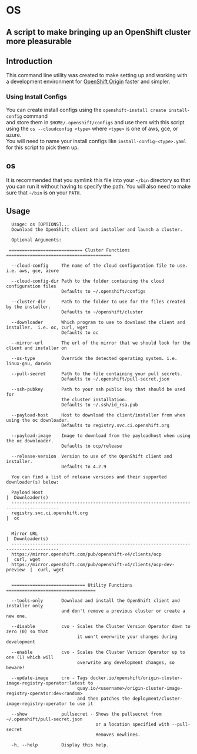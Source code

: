 # OS

## A script to make bringing up an OpenShift cluster more pleasurable

## Introduction

This command line utility was created to make setting up and working
with a development environment for [OpenShift Origin](https://openshift.org) faster and simpler.

### Using Install Configs
You can create install configs using the `openshift-install create install-config` command  
and store them in `$HOME/.openshift/configs` and use them with this script using the `os --cloudconfig <type>` where `<type>` is one of aws, gce, or azure.  
You will need to name your install configs like `install-config-<type>.yaml` for this script to pick them up.

## os
It is recommended that you symlink this file into your `~/bin` directory
so that you can run it without having to specify the path.  You will also
need to make sure that `~/bin` is on your `PATH`.



## Usage
```
  Usage: os [OPTIONS]...
  Download the OpenShift client and installer and launch a cluster.

  Optional Arguments:

 ============================ Cluster Functions ========================================

  --cloud-config     The name of the cloud configuration file to use. i.e. aws, gce, azure

  --cloud-config-dir Path to the folder containing the cloud configuration files
                     Defaults to ~/.openshift/configs

  --cluster-dir      Path to the folder to use for the files created by the installer.
                     Defaults to ~/openshift/cluster

  --downloader       Which program to use to download the client and installer.  i.e. oc, curl, wget
                     Defaults to oc

  --mirror-url       The url of the mirror that we should look for the client and installer on

  --os-type          Override the detected operating system. i.e. linux-gnu, darwin

  --pull-secret      Path to the file containing your pull secrets.  
                     Defaults to ~/.openshift/pull-secret.json

  --ssh-pubkey       Path to your ssh public key that should be used for
                     the cluster installation.
                     Defaults to ~/.ssh/id_rsa.pub                     

  --payload-host     Host to download the client/installer from when using the oc downloader.
                     Defaults to registry.svc.ci.openshift.org

  --payload-image    Image to download from the payloadhost when using the oc downloader.
                     Defaults to ocp/release

  --release-version  Version to use of the OpenShift client and installer.
                     Defaults to 4.2.9

  You can find a list of release versions and their supported downloader(s) below:

  Payload Host                                                           |  Downloader(s)
  ----------------------------------------------------------------------------------------
  registry.svc.ci.openshift.org                                          |  oc


  Mirror URL                                                             |  Downloader(s)
  ----------------------------------------------------------------------------------------
  https://mirror.openshift.com/pub/openshift-v4/clients/ocp              |  curl, wget
  https://mirror.openshift.com/pub/openshift-v4/clients/ocp-dev-preview  |  curl, wget


  ============================ Utility Functions ==================================

  --tools-only       Download and install the OpenShift client and installer only
                     and don't remove a previous cluster or create a new one.

  --disable          cvo - Scales the Cluster Version Operator down to zero (0) so that
                           it won't overwrite your changes during development

  --enable           cvo - Scales the Cluster Version Operator up to one (1) which will
                           overwrite any development changes, so beware!  

  --update-image     cro - Tags docker.io/openshift/origin-cluster-image-registry-operator:latest to 
                           quay.io/<username>/origin-cluster-image-registry-operator:dev<random>
                           and then patches the deployment/cluster-image-registry-operator to use it                        
   
  --show             pullsecret - Shows the pullsecret from ~/.openshift/pull-secret.json
                                  or a location specified with --pull-secret
                                  Removes newlines.                                  

  -h, --help         Display this help.


```
